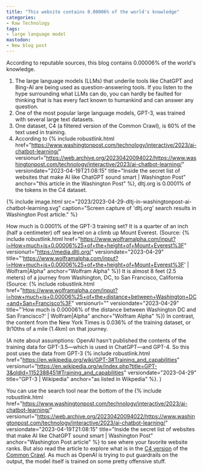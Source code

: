 ```yaml
---
title: "This website contains 0.00006% of the world's knowledge"
categories:
- Raw Technology
tags:
- large language model
mastodon:
- New blog post
---
```

According to reputable sources, this blog contains 0.00006% of the world's knowledge.

1. The large language models (LLMs) that underlie tools like ChatGPT and Bing-AI are being used as question-answering tools. If you listen to the hype surrounding what LLMs can do, you can hardly be faulted for thinking that is has every fact known to humankind and can answer any question.
1. One of the most popular large language models, GPT-3, was trained with several large text datasets. 
1. One dataset, C4 (a filtered version of the Common Crawl), is 60% of the text used in training. 
1. According to {% include robustlink.html href="https://www.washingtonpost.com/technology/interactive/2023/ai-chatbot-learning/" versionurl="https://web.archive.org/20230420094022/https://www.washingtonpost.com/technology/interactive/2023/ai-chatbot-learning/" versiondate="2023-04-19T21:08:15" title="Inside the secret list of websites that make AI like ChatGPT sound smart | Washington Post" anchor="this article in the Washington Post" %}, dltj.org is 0.0001% of the tokens in the C4 dataset.

{% include image.html 
src="2023/2023-04-29-dltj-in-washingtonpost-ai-chatbot-learning.svg"
caption="Screen capture of 'dltj.org' search results in Washington Post article."
%}

How much is 0.0001% of the GPT-3 training set? 
It is a quarter of an inch (half a centimeter) off sea level on a climb up Mount Everest. (Source: {% include robustlink.html href="https://www.wolframalpha.com/input?i=How+much+is+0.00006%25+of+the+height+of+Mount+Everest%3F" versionurl="https://media.dltj.org/" versiondate="2023-04-29" title="'https://www.wolframalpha.com/input?i=How+much+is+0.00006%25+of+the+height+of+Mount+Everest%3F' | Wolfram|Alpha" anchor="Wolfram Alpha" %}) 
It is almost 8 feet (2.5 meters) of a journey from Washington, DC, to San Francisco, California (Source: {% include robustlink.html href="https://www.wolframalpha.com/input?i=how+much+is+0.00006%25+of+the+distance+between+Washington+DC+and+San+Francisco%3F" versionurl="" versiondate="2023-04-29" title="'How much is 0.00006% of the distance between Washington DC and San Francisco?' | Wolfram|Alpha" anchor="Wolfram Alpha" %}) 
In contrast, the content from the New York Times is 0.036% of the training dataset, or 9/10ths of a mile (1.4km) on that journey.

(A note about assumptions: OpenAI hasn't published the contents of the training data for GPT-3.5—which is used in ChatGPT—and GPT-4. So this post uses the data from GPT-3 {% include robustlink.html href="https://en.wikipedia.org/wiki/GPT-3#Training_and_capabilities" versionurl="https://en.wikipedia.org/w/index.php?title=GPT-3&oldid=1152388451#Training_and_capabilities" versiondate="2023-04-29" title="GPT-3 | Wikipedia" anchor="as listed in Wikpedia" %}. )

You can use the search tool near the bottom of the {% include robustlink.html href="https://www.washingtonpost.com/technology/interactive/2023/ai-chatbot-learning/" versionurl="https://web.archive.org/20230420094022/https://www.washingtonpost.com/technology/interactive/2023/ai-chatbot-learning/" versiondate="2023-04-19T21:08:15" title="Inside the secret list of websites that make AI like ChatGPT sound smart | Washington Post" anchor="Washington Post article" %} to see where your favorite website ranks. 
But also read the article to explore what is in the <a href="https://paperswithcode.com/dataset/c4">C4 version</a> of the <a href="https://commoncrawl.org">Common Crawl</a>. 
As much as OpenAI is trying to put guardrails on the output, the model itself is trained on some pretty offensive stuff. 

